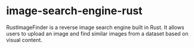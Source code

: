 # image-search-engine-rust
RustImageFinder is a reverse image search engine built in Rust. It allows users to upload an image and find similar images from a dataset based on visual content.

